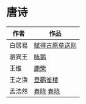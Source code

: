 # 唐诗


| 作者 | 作品 |
| -- | -- |
| 白居易 | [赋得古原草送别][赋得古原草送别] |
| 骆宾王 | [咏鹅][咏鹅]|
| 王维 | [鹿柴][鹿柴] |
| 王之涣 | [登鹳雀楼][登鹳雀楼] |
| 孟浩然 | [春晓] [春晓] |
 

[咏鹅]:https://baike.baidu.com/item/咏鹅
[鹿柴]:https://baike.baidu.com/item/鹿柴
[登鹳雀楼]:https://baike.baidu.com/item/登鹳雀楼
[春晓]:https://baike.baidu.com/item/春晓
[赋得古原草送别]:https://baike.baidu.com/item/赋得古原草送别
